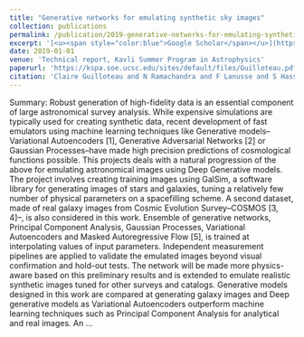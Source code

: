 ```yaml
---
title: "Generative networks for emulating synthetic sky images"
collection: publications
permalink: /publication/2019-generative-networks-for-emulating-synthetic-sky-im
excerpt: '[<u><span style="color:blue">Google Scholar</span></u>](https://scholar.google.com/scholar?q=Generative+networks+for+emulating+synthetic+sky+images)'
date: 2019-01-01
venue: 'Technical report, Kavli Summer Program in Astrophysics'
paperurl: 'https://kspa.soe.ucsc.edu/sites/default/files/Guilloteau.pdf'
citation: 'Claire Guilloteau and N Ramachandra and F Lanusse and S Hassan and Y-s Ting (2019). "Generative networks for emulating synthetic sky images". Technical report, Kavli Summer Program in Astrophysics.'
---
```


Summary: Robust generation of high-fidelity data is an essential component of large astronomical survey analysis. While expensive simulations are typically used for creating synthetic data, recent development of fast emulators using machine learning techniques like Generative models–Variational Autoencoders [1], Generative Adversarial Networks [2] or Gaussian Processes–have made high precision predictions of cosmological functions possible. This projects deals with a natural progression of the above for emulating astronomical images using Deep Generative models. The project involves creating training images using GalSim, a software library for generating images of stars and galaxies, tuning a relatively few number of physical parameters on a spacefilling scheme. A second dataset, made of real galaxy images from Cosmic Evolution Survey–COSMOS [3, 4]–, is also considered in this work. Ensemble of generative networks, Principal Component Analysis, Gaussian Processes, Variational Autoencoders and Masked Autoregressive Flow [5], is trained at interpolating values of input parameters. Independent measurement pipelines are applied to validate the emulated images beyond visual confirmation and hold-out tests. The network will be made more physics-aware based on this preliminary results and is extended to emulate realistic synthetic images tuned for other surveys and catalogs. Generative models designed in this work are compared at generating galaxy images and Deep generative models as Variational Autoencoders outperform machine learning techniques such as Principal Component Analysis for analytical and real images. An …
